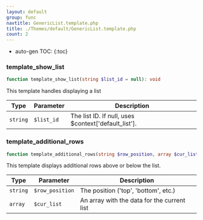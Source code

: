 ```yaml
---
layout: default
group: func
navtitle: GenericList.template.php
title: ./Themes/default/GenericList.template.php
count: 2
---
```

* auto-gen TOC:
{:toc}
### template_show_list

```php
function template_show_list(string $list_id = null): void
```
This template handles displaying a list



Type|Parameter|Description
---|---|---
`string`|`$list_id`|The list ID. If null, uses $context['default_list'].

### template_additional_rows

```php
function template_additional_rows(string $row_position, array $cur_list): void
```
This template displays additional rows above or below the list.



Type|Parameter|Description
---|---|---
`string`|`$row_position`|The position ('top', 'bottom', etc.)
`array`|`$cur_list`|An array with the data for the current list

